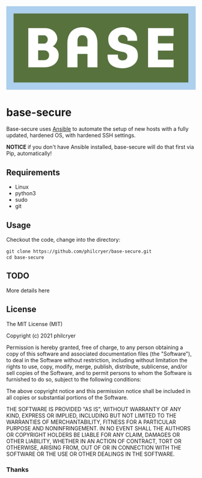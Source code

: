 <div align="center" border="0"><img src="src/base.jpg" alt="base secure?"></div>

# base-secure

Base-secure uses [Ansible](https://www.ansible.com) to automate the setup of new hosts with a fully updated, hardened OS, with hardened SSH settings.

__NOTICE__ if you don't have Ansible installed, base-secure will do that first via Pip, automatically!

## Requirements

* Linux
* python3
* sudo
* git

## Usage

Checkout the code, change into the directory:

```
git clone https://github.com/philcryer/base-secure.git
cd base-secure
```

## TODO

More details here

## License 

The MIT License (MIT)

Copyright (c) 2021 philcryer

Permission is hereby granted, free of charge, to any person obtaining a copy
of this software and associated documentation files (the "Software"), to deal
in the Software without restriction, including without limitation the rights
to use, copy, modify, merge, publish, distribute, sublicense, and/or sell
copies of the Software, and to permit persons to whom the Software is
furnished to do so, subject to the following conditions:

The above copyright notice and this permission notice shall be included in all
copies or substantial portions of the Software.

THE SOFTWARE IS PROVIDED "AS IS", WITHOUT WARRANTY OF ANY KIND, EXPRESS OR
IMPLIED, INCLUDING BUT NOT LIMITED TO THE WARRANTIES OF MERCHANTABILITY,
FITNESS FOR A PARTICULAR PURPOSE AND NONINFRINGEMENT. IN NO EVENT SHALL THE
AUTHORS OR COPYRIGHT HOLDERS BE LIABLE FOR ANY CLAIM, DAMAGES OR OTHER
LIABILITY, WHETHER IN AN ACTION OF CONTRACT, TORT OR OTHERWISE, ARISING FROM,
OUT OF OR IN CONNECTION WITH THE SOFTWARE OR THE USE OR OTHER DEALINGS IN THE
SOFTWARE.

### Thanks
